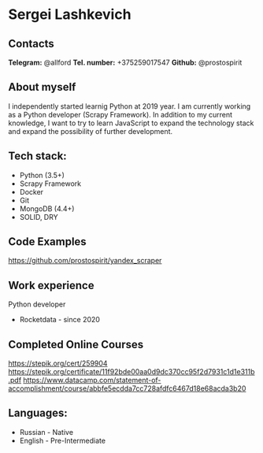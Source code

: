 # Sergei Lashkevich

## Contacts

**Telegram:** @allford
**Tel. number:** +375259017547
**Github:** @prostospirit

## About myself

I independently started learnig Python at 2019 year. I am currently working as a Python developer (Scrapy Framework). In addition to my current knowledge, I want to try to learn JavaScript to expand the technology stack and expand the possibility of further development.

## Tech stack:

- Python (3.5+)
- Scrapy Framework
- Docker
- Git
- MongoDB (4.4+)
- SOLID, DRY

## Code Examples

https://github.com/prostospirit/yandex_scraper

## Work experience

Python developer

- Rocketdata - since 2020

## Completed Online Courses

https://stepik.org/cert/259904
https://stepik.org/certificate/11f92bde00aa0d9dc370cc95f2d7931c1d1e311b.pdf
https://www.datacamp.com/statement-of-accomplishment/course/abbfe5ecdda7cc728afdfc6467d18e68acda3b20

## Languages:

- Russian - Native
- English - Pre-Intermediate
